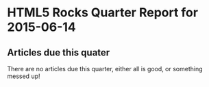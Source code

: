 HTML5 Rocks Quarter Report for 2015-06-14
=========================================

Articles due this quater
------------------------

There are no articles due this quarter, either all is good, or something messed up!

